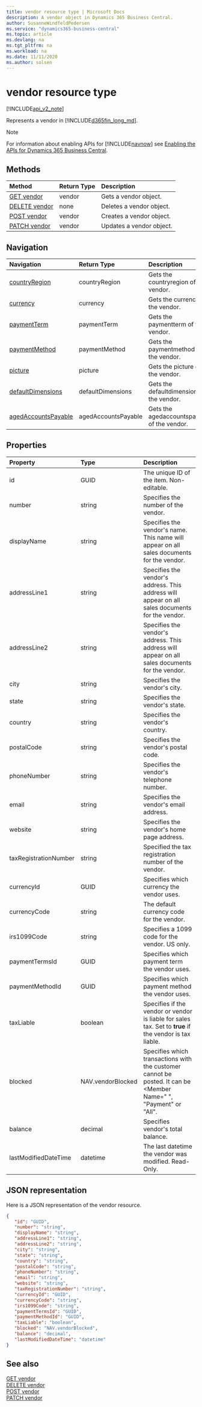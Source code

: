 ```yaml
---
title: vendor resource type | Microsoft Docs
description: A vendor object in Dynamics 365 Business Central.
author: SusanneWindfeldPedersen
ms.service: "dynamics365-business-central"
ms.topic: article
ms.devlang: na
ms.tgt_pltfrm: na
ms.workload: na
ms.date: 11/11/2020
ms.author: solsen
---
```


# vendor resource type

[!INCLUDE[api_v2_note](../../includes/api_v2_note.md)]

Represents a vendor in [!INCLUDE[d365fin_long_md](../../includes/d365fin_long_md.md)].

> [!NOTE]  
> For information about enabling APIs for [!INCLUDE[navnow](../../includes/navnow_md.md)] see [Enabling the APIs for Dynamics 365 Business Central](../enabling-apis-for-dynamics-nav.md).

## Methods
| Method | Return Type|Description |
|:--------------------|:-----------|:-------------------------|
|[GET vendor](../api/dynamics_vendor_Get.md)|vendor|Gets a vendor object.|
|[DELETE vendor](../api/dynamics_vendor_Delete.md)|none|Deletes a vendor object.|
|[POST vendor](../api/dynamics_vendor_Create.md)|vendor|Creates a vendor object.|
|[PATCH vendor](../api/dynamics_vendor_Update.md)|vendor|Updates a vendor object.|

## Navigation

| Navigation |Return Type| Description |    
|:----------|:----------|:-----------------|
|[countryRegion](dynamics_countryregion.md)|countryRegion |Gets the countryregion of the vendor.|
|[currency](dynamics_currency.md)|currency |Gets the currency of the vendor.|
|[paymentTerm](dynamics_paymentterm.md)|paymentTerm |Gets the paymentterm of the vendor.|
|[paymentMethod](dynamics_paymentmethod.md)|paymentMethod |Gets the paymentmethod of the vendor.|
|[picture](dynamics_picture.md)|picture |Gets the picture of the vendor.|
|[defaultDimensions](dynamics_defaultdimensions.md)|defaultDimensions |Gets the defaultdimensions of the vendor.|
|[agedAccountsPayable](dynamics_agedaccountspayable.md)|agedAccountsPayable |Gets the agedaccountspayable of the vendor.|


## Properties

| Property           | Type   |Description     |
|:-------------------|:-------|:---------------|
|id|GUID|The unique ID of the item. Non-editable.|
|number|string|Specifies the number of the vendor.|
|displayName|string|Specifies the vendor's name. This name will appear on all sales documents for the vendor.|
|addressLine1|string|Specifies the vendor's address. This address will appear on all sales documents for the vendor.|
|addressLine2|string|Specifies the vendor's address. This address will appear on all sales documents for the vendor.|
|city|string|Specifies the vendor's city.|
|state|string|Specifies the vendor's state.|
|country|string|Specifies the vendor's country.|
|postalCode|string|Specifies the vendor's postal code.|
|phoneNumber|string|Specifies the vendor's telephone number.|
|email|string|Specifies the vendor's email address.|
|website|string|Specifies the vendor's home page address.|
|taxRegistrationNumber|string|Specified the tax registration number of the vendor.|
|currencyId|GUID|Specifies which currency the vendor uses.|
|currencyCode|string|The default currency code for the vendor.|
|irs1099Code|string|Specifies a 1099 code for the vendor. US only.|
|paymentTermsId|GUID|Specifies which payment term the vendor uses.|
|paymentMethodId|GUID|Specifies which payment method the vendor uses.|
|taxLiable|boolean|Specifies if the vendor or vendor is liable for sales tax. Set to **true** if the vendor is tax liable.|
|blocked|NAV.vendorBlocked|Specifies which transactions with the customer cannot be posted. It can be <Member Name=" ", "Payment" or "All".|
|balance|decimal|Specifies vendor's total balance.|
|lastModifiedDateTime|datetime|The last datetime the vendor was modified. Read-Only.|


## JSON representation

Here is a JSON representation of the vendor resource.


```json
{
   "id": "GUID",
   "number": "string",
   "displayName": "string",
   "addressLine1": "string",
   "addressLine2": "string",
   "city": "string",
   "state": "string",
   "country": "string",
   "postalCode": "string",
   "phoneNumber": "string",
   "email": "string",
   "website": "string",
   "taxRegistrationNumber": "string",
   "currencyId": "GUID",
   "currencyCode": "string",
   "irs1099Code": "string",
   "paymentTermsId": "GUID",
   "paymentMethodId": "GUID",
   "taxLiable": "boolean",
   "blocked": "NAV.vendorBlocked",
   "balance": "decimal",
   "lastModifiedDateTime": "datetime"
}
```
## See also

[GET vendor](../api/dynamics_vendor_Get.md)   
[DELETE vendor](../api/dynamics_vendor_Delete.md)   
[POST vendor](../api/dynamics_vendor_Create.md)   
[PATCH vendor](../api/dynamics_vendor_Update.md)   

